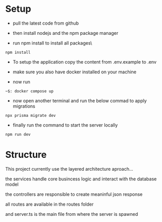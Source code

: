# Setup

- pull the latest code from github

- then install nodejs and the npm package manager

- run npm install to install all packages\

```
npm install
```

- To setup the application copy the content from .env.example to .env

- make sure you also have docker installed on your machine

- now run

```
~$: docker compose up
```

- now open another terminal and run the below commad to apply migrations

```
npx prisma migrate dev
```

- finally run the command to start the server locally

```
npm run dev
```

# Structure

This project currently use the layered architecture aproach...

the services handle core busincess logic and interact with the database model

the controllers are responsible to create meaninful json response

all routes are available in the routes folder

and server.ts is the main file from where the server is spawned
